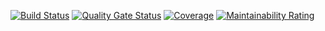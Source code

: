 [![Build Status](https://travis-ci.org/bartoszkruba/test1.svg?branch=master)](https://travis-ci.org/bartoszkruba/test1) [![Quality Gate Status](https://sonarcloud.io/api/project_badges/measure?project=bartoszkruba_test1&metric=alert_status)](https://sonarcloud.io/dashboard?id=bartoszkruba_test1) [![Coverage](https://sonarcloud.io/api/project_badges/measure?project=bartoszkruba_test1&metric=coverage)](https://sonarcloud.io/dashboard?id=bartoszkruba_test1) [![Maintainability Rating](https://sonarcloud.io/api/project_badges/measure?project=bartoszkruba_test1&metric=sqale_rating)](https://sonarcloud.io/dashboard?id=bartoszkruba_test1)
